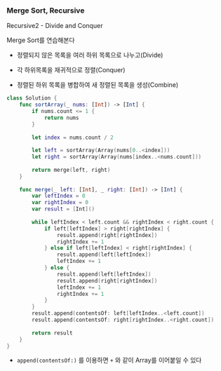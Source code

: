 ### Merge Sort, Recursive

Recursive2 - Divide and Conquer

Merge Sort를 연습해본다



- 정렬되지 않은 목록을 여러 하위 목록으로 나누고(Divide)

- 각 하위목록을 재귀적으로 정렬(Conquer)

- 정렬된 하위 목록을 병합하여 새 정렬된 목록을 생성(Combine)



```swift
class Solution {
    func sortArray(_ nums: [Int]) -> [Int] {
        if nums.count <= 1 {
            return nums
        }
        
        let index = nums.count / 2
        
        let left = sortArray(Array(nums[0..<index]))
        let right = sortArray(Array(nums[index..<nums.count]))
        
        return merge(left, right)
    }
    
    func merge(_ left: [Int], _ right: [Int]) -> [Int] {
        var leftIndex = 0
        var rightIndex = 0
        var result = [Int]()
        
        while leftIndex < left.count && rightIndex < right.count {
            if left[leftIndex] > right[rightIndex] {
                result.append(right[rightIndex])
                rightIndex += 1
            } else if left[leftIndex] < right[rightIndex] {
                result.append(left[leftIndex])
                leftIndex += 1
            } else {
                result.append(left[leftIndex])
                result.append(right[rightIndex])
                leftIndex += 1
                rightIndex += 1
            }
        }
        result.append(contentsOf: left[leftIndex..<left.count])
        result.append(contentsOf: right[rightIndex..<right.count])
        
        return result
    }
}
```

- `append(contentsOf:)` 를 이용하면 `+` 와 같이 Array를 이어붙일 수 있다